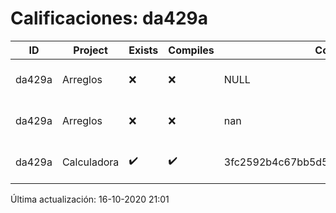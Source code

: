 # Calificaciones: da429a
|ID|Project|Exists|Compiles|CommitHash|CommitDate|CheckDate|Comments|
|-|-|-|-|-|-|-|-|
|da429a|Arreglos|❌|❌|NULL|NULL|16-10-2020 21:01:27|No se encontró el archivo en PracticasComputacionI/Arreglos/Arreglos.cpp|
|da429a|Arreglos|❌|❌|nan|nan|15-10-2020 21:24:11|No se encontró el archivo en PracticasComputacionI/Arreglos/Arreglos.cpp|
|da429a|Calculadora|✔️|✔️|3fc2592b4c67bb5d592aaeb5e410967f74685abe|08-10-2020 14:04:08|15-10-2020 21:24:08|nan|

Última actualización: 16-10-2020 21:01